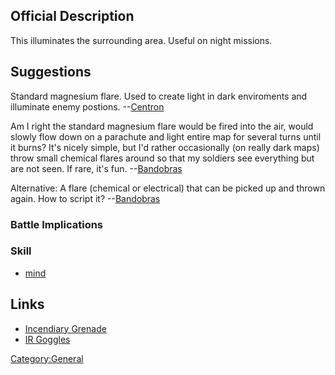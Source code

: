 ## Official Description

This illuminates the surrounding area. Useful on night missions.

## Suggestions

Standard magnesium flare. Used to create light in dark enviroments and
illuminate enemy postions. --[Centron](User:Centron "wikilink")

Am I right the standard magnesium flare would be fired into the air,
would slowly flow down on a parachute and light entire map for several
turns until it burns? It's nicely simple, but I'd rather occasionally
(on really dark maps) throw small chemical flares around so that my
soldiers see everything but are not seen. If rare, it's fun.
--[Bandobras](User:Bandobras "wikilink")

Alternative: A flare (chemical or electrical) that can be picked up and
thrown again. How to script it? --[Bandobras](User:Bandobras "wikilink")

### Battle Implications

### Skill

- [mind](Skills/mind "wikilink")

## Links

- [Incendiary Grenade](Equipment/Misc/Incendiary_Grenade "wikilink")
- [IR Goggles](Equipment/Misc/IR_Goggles "wikilink")

[Category:General](Category:General "wikilink")
